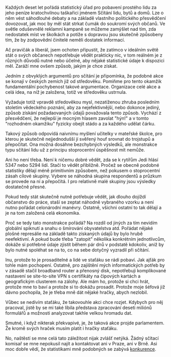 <!-- dcterms:identifier = riderweblog#256 -->
<!-- dcterms:title = Sčítání poddaných na středověký způsob -->
<!-- dcterms:abstract = Právě probíhá velkolepá estráda jménem Sčítání lidu, domů a bytů. Lze vést sáhodlouhé debaty o tom, zda jest státu třeba údajů, které z nás mámí a jestli by to nešlo udělat jinak. Nicméně samotný způsob provedení je poněkud… středověký. -->
<!-- np9:categoryId = 2 -->
<!-- x4w:category = Lidé a jiná zvěř -->
<!-- np9:authorId = 1 -->
<!-- np9:authorEmail = michal.valasek@altairis.cz -->
<!-- dcterms:creator = Michal Altair Valášek -->
<!-- dcterms:created = 2011-03-30T19:49:44.707+02:00 -->
<!-- dcterms:date = 2011-03-30T19:49:46.33+02:00 -->

Každých deset let pořádá statistický úřad pro pobavení prostého lidu za jeho peníze kratochvilnou taškařici jménem Sčítání lidu, bytů a domů. Lze o něm vést sáhodlouhé debaty a na základě vlastního politického přesvědčení dovozovat, jak moc by měl stát strkat čumák do soukromí svých občanů. Ve světle oduševnělé reklamní kampaně se můžeme zamýšlet nad tím, zda nedostatek míst ve školkách a potíže s dopravou jsou skutečně způsobeny tím, že by zodpovědní činitelé neměli dostatek informací. 

Ač pravičák a liberál, jsem ochoten připustit, že zatímco v ideálním světě stát o svých občanech nepotřebuje vědět prakticky nic, v tom reálném je z různých důvodů nutné nebo účelné, aby nějaké statistické údaje k dispozici měl. Zaráží mne ovšem způsob, jakým je chce získat.

Jedním z obvyklých argumentů pro sčítání je připomínka, že podobné akce se konají v českých zemích již od středověku. Pomiňme pro tento okamžik fundamentální pochybenost takové argumentace. Organizace celé akce a celá idea, na níž je založena, totiž ve středověku ustrnula.

Vyžaduje totiž vpravdě středověkou mysl, nezatíženou zhruba posledním stoletím vědeckého poznání, aby za nejefektivnější, nebo dokonce jediný, způsob získání požadaovaných údajů považovala tento způsob. Vychází z přesvědčení, že nejlepší je mocným hlasem zavolat "hýn!" a v tomto "rozhodném okamžiku" fyzicky obejít stádo a za každého udělat čárku.

Takový způsob odpovídá naivnímu myšlení učitelky v mateřské školce, pro kterou je skutečně nejjednodušší jí svěřený houf srovnat do trojstupů a přepočítat. Ona možná dosáhne bezchybných výsledků, ale monstrakce typu sčítání lidu už z principu stoprocentní úspěšnost mít nemůže.

Ani ho není třeba. Není k ničemu dobré vědět, zda se k rytířům Jedi hlásí 5347 nebo 5294 lidí. Stačí to vědět přibližně. Pročež se obecně podobné statistiky dělají méně primitivním způsobem, než pokusem o stoprocentní zásah cílové skupiny. Vybere se náhodná skupina respondentů a průzkum se provede na ní a přepočítá. I pro relativně malé skupiny jsou výsledky dostatečně přesné.

Pokud tedy stát skutečně nutně potřebuje vědět, jak dlouho dojíždí občanstvo do práce, staší se zeptat náhodně vybraného vzorku a není nutno pořádat celonárodní manévry. Ostatně, všichni ostatní to tak dělají a je na tom založená celá ekonomika.

Proč se tedy tato monstrakce pořádá? Na rozdíl od jiných za tím nevidím globální spiknutí a snahu o šmírování obyvatelstva atd. Pořádat nějaké plošné represálie na základě takto získaných údajů by bylo hrubě neefektivní. A pokud bude třeba "zatopit" několika konkrétním jednotlivcům, dokáže si potřebné údaje zjistit během pár dnů v podstatě kdokoliv, aniž by bylo nutné spoléhat se na to, co na sebe dotyčný vyzradil při sčítání.

Inu, protože to je prosaditelné a lidé ve staťáku se rádi pobaví. Jak ajťák pro tohle mám pochopení. Ostatně, pro zajištění mých informatických potřeb by v zásadě stačil broadband router a přenosný disk, nepotřebuji komplikované nastavení se site-to-site VPN s certifikáty na čipových kartách a geografickým clusterem na zálohy. Ale mám ho, protože si chci hrát, protože mne to baví a protože si to dokážu prosadit. Protože moje šéfová již dávno pochopila, že je třeba mně dát nějaké hračky, abych nezlobil.

Vůbec se nedivím staťáku, že takovouhle akci chce rozjet. Kdybych pro něj pracoval, jistě by se mi také líbila představa zpracování deseti miliónů formulářů a možnosti analyzovat takhle velkou hromadu dat.

Smutné, i když nikterak překvapivé, je, že taková akce projde parlamentem. Že kromě svých hraček musím platit i hračky staťáku. 

No, naštěstí se mne celá tato záležitost nijak zvlášť netýká. Žádný sčítací komisař se mne nepokusil najít a kontaktovat ani v Praze, ani v Brně. Asi moc dobře vědí, že statistikami mně podobných se zabývá [konkurence](http://www.uek.cz/).